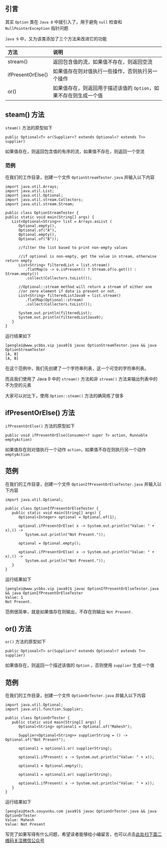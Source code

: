 ## 引言

其实 `Option` 类在 `Java 8` 中就引入了，用于避免 `null` 检查和 `NullPointerException` 指针问题

`Java 9` 中，又为该类添加了三个方法来改进它的功能

<table> 
 <thead> 
  <tr> 
   <th align="left">方法</th> 
   <th align="left">说明</th> 
  </tr> 
 </thead> 
 <tbody> 
  <tr> 
   <td align="left">stream()</td> 
   <td align="left">返回包含值的流，如果值不存在，则返回空流</td> 
  </tr> 
  <tr> 
   <td align="left">ifPresentOrElse()</td> 
   <td align="left">如果值存在则对值执行一些操作，否则执行另一个操作</td> 
  </tr> 
  <tr> 
   <td align="left">or()</td> 
   <td align="left">如果值存在，则返回用于描述该值的 <code>Option</code>，如果不存在则生成一个值</td> 
  </tr> 
 </tbody> 
</table>

## steam() 方法 ##

`steam()` 方法的原型如下

```
public Optional<T> or(Supplier<? extends Optional<? extends T>> supplier)
```

如果值存在，则返回包含值的有序的流，如果值不存在，则返回一个空流

### 范例 ###

在我们的工作目录，创建一个文件 `OptionStreamTester.java` 并输入以下内容

```
import java.util.Arrays;
import java.util.List;
import java.util.Optional;
import java.util.stream.Collectors;
import java.util.stream.Stream;

public class OptionStreamTester {
public static void main(String[] args) {
   List<Optional<String>> list = Arrays.asList (
      Optional.empty(), 
      Optional.of("A"), 
      Optional.empty(), 
      Optional.of("B"));

      //filter the list based to print non-empty values

      //if optional is non-empty, get the value in stream, otherwise return empty
      List<String> filteredList = list.stream()
         .flatMap(o -> o.isPresent() ? Stream.of(o.get()) : Stream.empty())
         .collect(Collectors.toList());

      //Optional::stream method will return a stream of either one 
      //or zero element if data is present or not.
      List<String> filteredListJava9 = list.stream()
         .flatMap(Optional::stream)
         .collect(Collectors.toList());

      System.out.println(filteredList);
      System.out.println(filteredListJava9);
   }  
}
```

运行结果如下

```
[penglei@www.ycbbs.vip java9]$ javac OptionStreamTester.java && java OptionStreamTester
[A, B]
[A, B]
```

在这个范例中，我们先创建了一个字符串列表，这一个可空的字符串列表。

而且我们使用了 Java 9 中的 `stream()` 方法和非 `stream()` 方法来输出列表中的不为空的元素

大家可以对比下，使用 `Option::steam()` 方法的确简练了很多

## ifPresentOrElse() 方法 ##

`ifPresentOrElse()` 方法的原型如下

```
public void ifPresentOrElse(Consumer<? super T> action, Runnable emptyAction)
```

如果值存在则对值执行一个动作 `action`，如果值不存在则执行另一个动作 `emptyAction`

## 范例 ##

在我们的工作目录，创建一个文件 `OptionIfPresentOrElseTester.java` 并输入以下内容

```
import java.util.Optional;

public class OptionIfPresentOrElseTester {
   public static void main(String[] args) {
      Optional<Integer> optional = Optional.of(1);

      optional.ifPresentOrElse( x -> System.out.println("Value: " + x),() -> 
         System.out.println("Not Present."));

      optional = Optional.empty();

      optional.ifPresentOrElse( x -> System.out.println("Value: " + x),() -> 
         System.out.println("Not Present."));
   }  
}
```

运行结果如下

```
[penglei@www.ycbbs.vip java9]$ javac OptionIfPresentOrElseTester.java && java OptionIfPresentOrElseTester
Value: 1
Not Present.
```

范例很简单，就是如果值存在则输出，不存在则输出 `Not Present.`

## or() 方法 ##

`or()` 方法的原型如下

```
public Optional<T> or(Supplier<? extends Optional<? extends T>> supplier)
```

如果值存在，则返回一个描述该值的 `Option` ，否则使用 `supplier` 生成一个值

## 范例 ##

在我们的工作目录，创建一个文件 `OptionOrTester.java` 并输入以下内容

```
import java.util.Optional;
import java.util.function.Supplier;

public class OptionOrTester {
   public static void main(String[] args) {
      Optional<String> optional1 = Optional.of("Mahesh");

      Supplier<Optional<String>> supplierString = () -> Optional.of("Not Present");

      optional1 = optional1.or( supplierString);

      optional1.ifPresent( x -> System.out.println("Value: " + x));

      optional1 = Optional.empty();    

      optional1 = optional1.or( supplierString);

      optional1.ifPresent( x -> System.out.println("Value: " + x));  
   }  
}
```

运行结果如下

```
[penglei@tech.souyunku.com java9]$ javac OptionOrTester.java && java OptionOrTester 
Value: Mahesh
Value: Not Present
```


写完了如果写得有什么问题，希望读者能够给小编留言，也可以点击[此处扫下面二维码关注微信公众号](https://www.ycbbs.vip/?p=28 "此处扫下面二维码关注微信公众号")